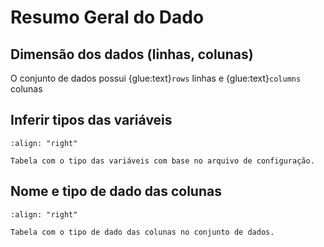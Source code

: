# Resumo Geral do Dado

## Dimensão dos dados (linhas, colunas)
O conjunto de dados possui {glue:text}`rows` linhas e {glue:text}`columns` colunas

## Inferir tipos das variáveis
```{glue:figure} variable_types
:align: "right"

Tabela com o tipo das variáveis com base no arquivo de configuração.
```

## Nome e tipo de dado das colunas
```{glue:figure} column_types
:align: "right"

Tabela com o tipo de dado das colunas no conjunto de dados.
```